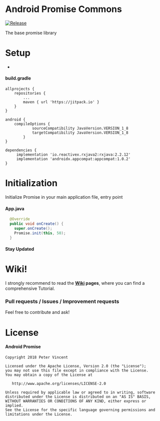 # Android Promise Commons

[![Release](https://jitpack.io/v/android-promise/commons.svg)](https://jitpack.io/#android-promise/commons)

The base promise library

# Setup
- 
#### build.gradle
```
allprojects {
    repositories {
        ...
        maven { url 'https://jitpack.io' }
    }
}

android {
    compileOptions {
            sourceCompatibility JavaVersion.VERSION_1_8
            targetCompatibility JavaVersion.VERSION_1_8
        }
}

dependencies {
     implementation 'io.reactivex.rxjava2:rxjava:2.2.12'
     implementation 'androidx.appcompat:appcompat:1.0.2'
}

```

# Initialization
Initialize Promise in your main application file, entry point

#### App.java
```java
  @Override
  public void onCreate() {
    super.onCreate();
    Promise.init(this, 50);
  }
```
#### Stay Updated

# Wiki!
I strongly recommend to read the **[Wiki](https://github.com/android-promise/commons/wiki) pages**, where you can find a comprehensive Tutorial.<br/>

### Pull requests / Issues / Improvement requests
Feel free to contribute and ask!<br/>

# License

#### Android Promise

    Copyright 2018 Peter Vincent

    Licensed under the Apache License, Version 2.0 (the "License");
    you may not use this file except in compliance with the License.
    You may obtain a copy of the License at

       http://www.apache.org/licenses/LICENSE-2.0

    Unless required by applicable law or agreed to in writing, software
    distributed under the License is distributed on an "AS IS" BASIS,
    WITHOUT WARRANTIES OR CONDITIONS OF ANY KIND, either express or implied.
    See the License for the specific language governing permissions and
    limitations under the License.

